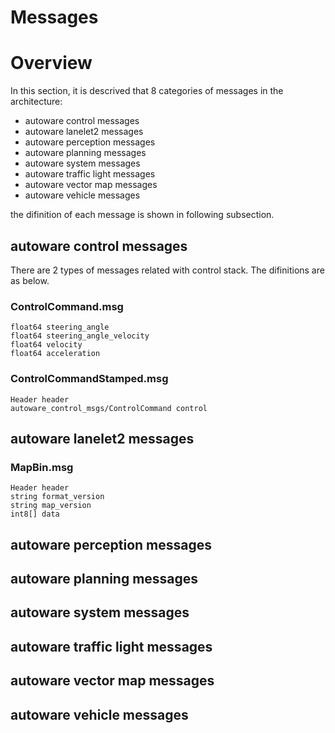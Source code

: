 Messages
==========

# Overview

In this section, it is descrived that 8 categories of messages in the architecture:

- autoware control messages
- autoware lanelet2 messages
- autoware perception messages
- autoware planning messages
- autoware system messages
- autoware traffic light messages
- autoware vector map messages
- autoware vehicle messages

the difinition of each message is shown in following subsection.

## autoware control messages

There are 2 types of messages related with control stack.
The difinitions are as below.

### ControlCommand.msg

`float64 steering_angle`  
`float64 steering_angle_velocity`  
`float64 velocity`  
`float64 acceleration`

### ControlCommandStamped.msg

`Header header`  
`autoware_control_msgs/ControlCommand control`

## autoware lanelet2 messages

### MapBin.msg

`Header header`  
`string format_version`  
`string map_version`  
`int8[] data`

## autoware perception messages

## autoware planning messages

## autoware system messages

## autoware traffic light messages

## autoware vector map messages

## autoware vehicle messages







